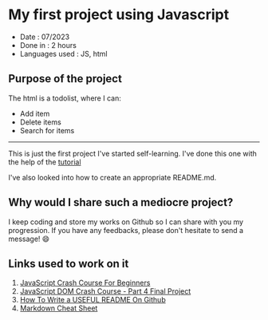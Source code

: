 # My first project using Javascript

* Date : 07/2023
* Done in : 2 hours
* Languages used : JS, html

## Purpose of the project
The html is a todolist, where I can:
* Add item
* Delete items
* Search for items
---
This is just the first project I've started self-learning. 
I've done this one with the help of the [tutorial](https://www.youtube.com/watch?v=i37KVt_IcXw) 

I've also looked into how to create an appropriate README.md. 

## Why would I share such a mediocre project? 
I keep coding and store my works on Github so I can share with you my progression. If you have any feedbacks, please don't hesitate to send a message! :smile:

## Links used to work on it
1. [JavaScript Crash Course For Beginners](https://www.youtube.com/watch?v=hdI2bqOjy3c&t=1231s)
2. [JavaScript DOM Crash Course - Part 4 Final Project](https://www.youtube.com/watch?v=i37KVt_IcXw)
3. [How To Write a USEFUL README On Github](https://www.youtube.com/watch?v=E6NO0rgFub4)
4. [Markdown Cheat Sheet](https://github.com/adam-p/markdown-here/wiki/Markdown-Cheatsheet)
